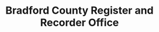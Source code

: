 ---
layout: repo
title: "Bradford County Register and Recorder Office"
id: 15367
permalink: repos/15367/
---